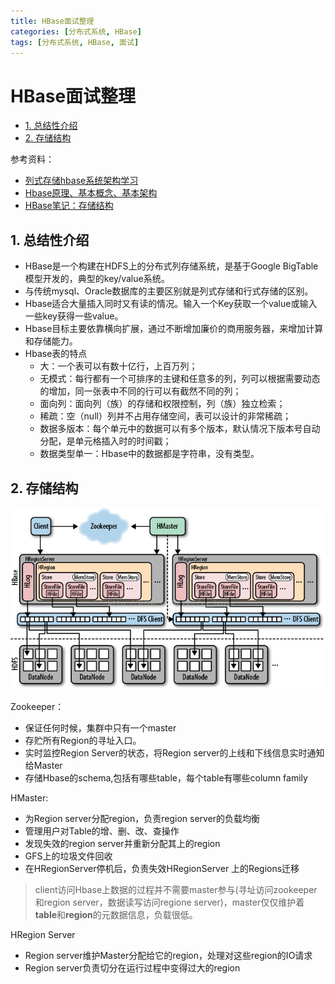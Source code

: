 ```yaml
---
title: HBase面试整理
categories: [分布式系统, HBase]
tags: [分布式系统, HBase, 面试]
---
```

# HBase面试整理
<!-- TOC -->

- [1. 总结性介绍](#1-总结性介绍)
- [2. 存储结构](#2-存储结构)

<!-- /TOC -->
参考资料：
- [列式存储hbase系统架构学习](http://www.ixirong.com/2015/07/16/learn-about-hbase/)
- [Hbase原理、基本概念、基本架构](https://blog.csdn.net/woshiwanxin102213/article/details/17584043)
- [HBase笔记：存储结构](http://blog.javachen.com/2013/06/15/hbase-note-about-data-structure.html)

## 1. 总结性介绍
- HBase是一个构建在HDFS上的分布式列存储系统，是基于Google BigTable模型开发的，典型的key/value系统。
- 与传统mysql、Oracle数据库的主要区别就是列式存储和行式存储的区别。
- Hbase适合大量插入同时又有读的情况。输入一个Key获取一个value或输入一些key获得一些value。
- Hbase目标主要依靠横向扩展，通过不断增加廉价的商用服务器，来增加计算和存储能力。
- Hbase表的特点
    - 大：一个表可以有数十亿行，上百万列；
    - 无模式：每行都有一个可排序的主键和任意多的列，列可以根据需要动态的增加，同一张表中不同的行可以有截然不同的列；
    - 面向列：面向列（族）的存储和权限控制，列（族）独立检索；
    - 稀疏：空（null）列并不占用存储空间，表可以设计的非常稀疏；
    - 数据多版本：每个单元中的数据可以有多个版本，默认情况下版本号自动分配，是单元格插入时的时间戳；
    - 数据类型单一：Hbase中的数据都是字符串，没有类型。

## 2. 存储结构
![HBase架构1](hbase_structure.png)

Zookeeper：
- 保证任何时候，集群中只有一个master
- 存贮所有Region的寻址入口。
- 实时监控Region Server的状态，将Region server的上线和下线信息实时通知给Master
- 存储Hbase的schema,包括有哪些table，每个table有哪些column family

HMaster: 
- 为Region server分配region，负责region server的负载均衡
- 管理用户对Table的增、删、改、查操作
- 发现失效的region server并重新分配其上的region
- GFS上的垃圾文件回收
- 在HRegionServer停机后，负责失效HRegionServer 上的Regions迁移
> client访问Hbase上数据的过程并不需要master参与(寻址访问zookeeper和region server，数据读写访问regione server)，master仅仅维护着**table**和**region**的元数据信息，负载很低。

HRegion Server
- Region server维护Master分配给它的region，处理对这些region的IO请求
- Region server负责切分在运行过程中变得过大的region
